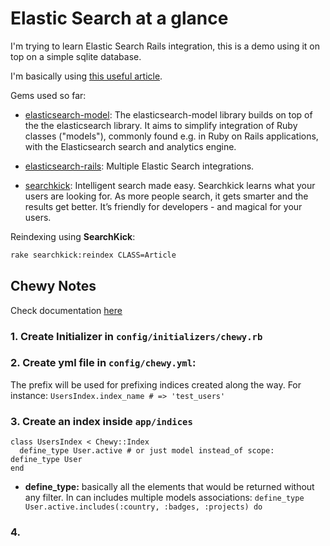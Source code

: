 # Elastic Search at a glance

I'm trying to learn Elastic Search Rails integration, this is a demo using it on top on a simple sqlite database.

I'm basically using [this useful article](https://code.tutsplus.com/articles/full-text-search-in-rails-using-elasticsearch--cms-22920).

Gems used so far:

- [elasticsearch-model](https://github.com/elastic/elasticsearch-rails/tree/master/elasticsearch-model): The elasticsearch-model library builds on top of the the elasticsearch library. It aims to simplify integration of Ruby classes ("models"), commonly found e.g. in Ruby on Rails applications, with the Elasticsearch search and analytics engine.

- [elasticsearch-rails](https://github.com/elastic/elasticsearch-rails#elasticsearch): Multiple Elastic Search integrations. 

- [searchkick](https://github.com/ankane/searchkick):  Intelligent search made easy. Searchkick learns what your users are looking for. As more people search, it gets smarter and the results get better. It’s friendly for developers - and magical for your users.

Reindexing using **SearchKick**:

```bash
rake searchkick:reindex CLASS=Article
```

## Chewy Notes

Check documentation [here](https://github.com/toptal/chewy)

### 1. Create Initializer in `config/initializers/chewy.rb`
### 2. Create yml file in `config/chewy.yml`: 
 
The prefix will be used for prefixing indices created along the way. For instance: `UsersIndex.index_name # => 'test_users'`

### 3. Create an index inside `app/indices`
  
```
class UsersIndex < Chewy::Index
  define_type User.active # or just model instead_of scope: define_type User
end
```

- **define_type:** basically all the elements that would be returned without any filter. In can includes multiple models associations:
    `define_type User.active.includes(:country, :badges, :projects) do`

### 4. 
